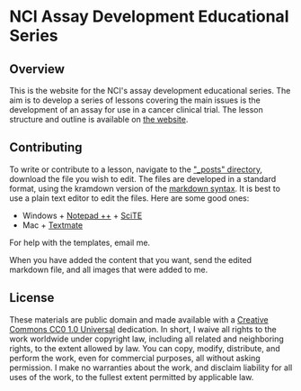 # NCI Assay Development Educational Series

## Overview

This is the website for the NCI's assay development educational series. The aim is to develop a series of lessons covering the main issues is the development of an assay for use in a cancer clinical trial. The lesson structure and outline is available on [the website](https://sachsmc.github.io/assay-education). 

## Contributing

To write or contribute to a lesson, navigate to the ["_posts" directory](https://github.com/sachsmc/assay-education/tree/master/_posts), download the file you wish to edit. The files are developed in a standard format, using the kramdown version of the [markdown syntax](http://kramdown.gettalong.org/syntax.html). It is best to use a plain text editor to edit the files. Here are some good ones: 

- Windows
		+ [Notepad ++](http://notepad-plus-plus.org/)
		+ [SciTE](http://www.scintilla.org/SciTEDownload.html)
- Mac 
		+ [Textmate](https://macromates.com/)
		
		
For help with the templates, email me. 

When you have added the content that you want, send the edited markdown file, and all images that were added to me. 


## License

These materials are public domain and made available with a [Creative Commons CC0 1.0 Universal](http://creativecommons.org/publicdomain/zero/1.0/legalcode) dedication. In short, I waive all rights to the work worldwide under copyright law, including all related and neighboring rights, to the extent allowed by law. You can copy, modify, distribute, and perform the work, even for commercial purposes, all without asking permission. I make no warranties about the work, and disclaim liability for all uses of the work, to the fullest extent permitted by applicable law.